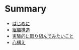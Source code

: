 # Summary

* [はじめに](README.md)
* [組織構造](ORGANIZATION.md)
* [実験的に取り組んでみたいこと](EXPERIMENTAL.md)
* [心構え](CREDO.md)

